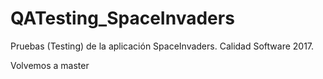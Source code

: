 # QATesting_SpaceInvaders

Pruebas (Testing) de la aplicación SpaceInvaders.
Calidad Software 2017.

Volvemos a master
